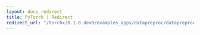 ```yaml
---
layout: docs_redirect
title: PyTorch | Redirect
redirect_url: "/torchx/0.1.0.dev0/examples_apps/datapreproc/datapreproc.html"
---
```

